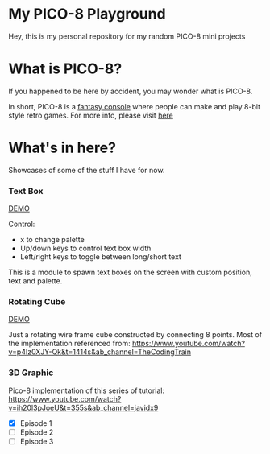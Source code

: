 # My PICO-8 Playground

Hey, this is my personal repository for my random PICO-8 mini projects

# What is PICO-8?

If you happened to be here by accident, you may wonder what is PICO-8.

In short, PICO-8 is a [fantasy console](https://en.wikipedia.org/wiki/Fantasy_video_game_console) where people can make and play
8-bit style retro games. For more info, please visit [here](https://www.lexaloffle.com/pico-8.php)

# What's in here? 

Showcases of some of the stuff I have for now.

### Text Box

[DEMO](https://wiiasd.github.io/pico8playground/text_box/build/html/text_box.html)

Control:
- x to change palette
- Up/down keys to control text box width
- Left/right keys to toggle between long/short text

This is a module to spawn text boxes on the screen with custom position, text and palette.

### Rotating Cube

[DEMO](https://wiiasd.github.io/pico8playground/rotating_cube/build/html/rotating_cube.html)

Just a rotating wire frame cube constructed by connecting 8 points. Most of the implementation referenced from: https://www.youtube.com/watch?v=p4Iz0XJY-Qk&t=1414s&ab_channel=TheCodingTrain

### 3D Graphic

Pico-8 implementation of this series of tutorial: https://www.youtube.com/watch?v=ih20l3pJoeU&t=355s&ab_channel=javidx9

- [x] Episode 1
- [ ] Episode 2
- [ ] Episode 3
